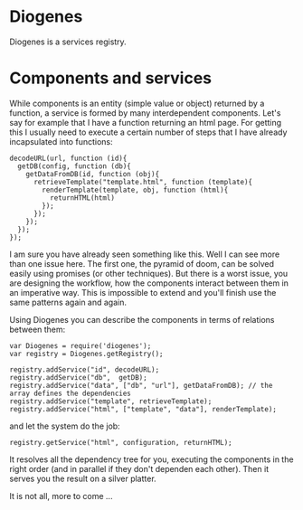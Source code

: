 Diogenes
========

Diogenes is a services registry.

Components and services
=======================
While components is an entity (simple value or object) returned by a function, a service is formed by many interdependent components.
Let's say for example that I have a function returning an html page. For getting this I usually need to execute a certain number of steps that I have already incapsulated into functions:

    decodeURL(url, function (id){
      getDB(config, function (db){
        getDataFromDB(id, function (obj){
          retrieveTemplate("template.html", function (template){
            renderTemplate(template, obj, function (html){
              returnHTML(html)
            });
          });
        });
      });
    });

I am sure you have already seen something like this.
Well I can see more than one issue here. The first one, the pyramid of doom, can be solved easily using promises (or other techniques).
But there is a worst issue, you are designing the workflow, how the components interact between them in an imperative way.
This is impossible to extend and you'll finish use the same patterns again and again.

Using Diogenes you can describe the components in terms of relations between them:

    var Diogenes = require('diogenes');
    var registry = Diogenes.getRegistry();

    registry.addService("id", decodeURL);
    registry.addService("db",  getDB);
    registry.addService("data", ["db", "url"], getDataFromDB); // the array defines the dependencies
    registry.addService("template", retrieveTemplate);
    registry.addService("html", ["template", "data"], renderTemplate);

and let the system do the job:

    registry.getService("html", configuration, returnHTML);

It resolves all the dependency tree for you, executing the components in the right order (and in parallel if they don't dependen each other).
Then it serves you the result on a silver platter.

It is not all, more to come ...
